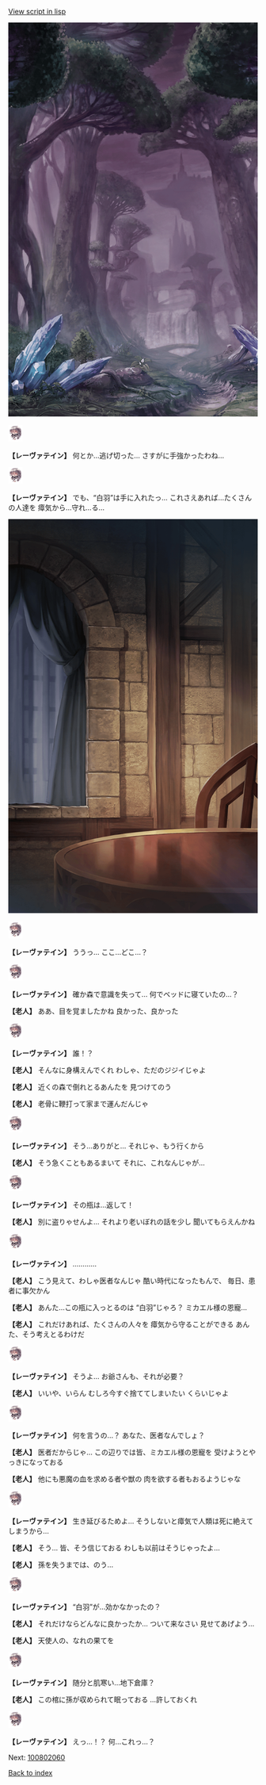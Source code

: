 [View script in lisp](../scripts/100802050.txt)

![forest_totaleclipse.png](../images/backgrounds/forest_totaleclipse.png)

<img src="../images/units/100221.png" alt="100221.png" height="34"/>

**【レーヴァテイン】**
何とか…逃げ切った…
さすがに手強かったわね…

<img src="../images/units/100221.png" alt="100221.png" height="34"/>

**【レーヴァテイン】**
でも、“白羽”は手に入れたっ…
これさえあれば…たくさんの人達を
瘴気から…守れ…る…

![201_room.png](../images/backgrounds/201_room.png)

<img src="../images/units/100221.png" alt="100221.png" height="34"/>

**【レーヴァテイン】**
ううっ…
ここ…どこ…？

<img src="../images/units/100221.png" alt="100221.png" height="34"/>

**【レーヴァテイン】**
確か森で意識を失って…
何でベッドに寝ていたの…？

**【老人】**
ああ、目を覚ましたかね
良かった、良かった

<img src="../images/units/100221.png" alt="100221.png" height="34"/>

**【レーヴァテイン】**
誰！？

**【老人】**
そんなに身構えんでくれ
わしゃ、ただのジジイじゃよ

**【老人】**
近くの森で倒れとるあんたを
見つけてのう

**【老人】**
老骨に鞭打って家まで運んだんじゃ

<img src="../images/units/100221.png" alt="100221.png" height="34"/>

**【レーヴァテイン】**
そう…ありがと…
それじゃ、もう行くから

**【老人】**
そう急くこともあるまいて
それに、これなんじゃが…

<img src="../images/units/100221.png" alt="100221.png" height="34"/>

**【レーヴァテイン】**
その瓶は…返して！

**【老人】**
別に盗りゃせんよ…
それより老いぼれの話を少し
聞いてもらえんかね

<img src="../images/units/100221.png" alt="100221.png" height="34"/>

**【レーヴァテイン】**
…………

**【老人】**
こう見えて、わしゃ医者なんじゃ
酷い時代になったもんで、
毎日、患者に事欠かん

**【老人】**
あんた…この瓶に入っとるのは
“白羽”じゃろ？
ミカエル様の恩寵…

**【老人】**
これだけあれば、たくさんの人々を
瘴気から守ることができる
あんた、そう考えとるわけだ

<img src="../images/units/100221.png" alt="100221.png" height="34"/>

**【レーヴァテイン】**
そうよ…
お爺さんも、それが必要？

**【老人】**
いいや、いらん
むしろ今すぐ捨ててしまいたい
くらいじゃよ

<img src="../images/units/100221.png" alt="100221.png" height="34"/>

**【レーヴァテイン】**
何を言うの…？
あなた、医者なんでしょ？

**【老人】**
医者だからじゃ…
この辺りでは皆、ミカエル様の恩寵を
受けようとやっきになっておる

**【老人】**
他にも悪魔の血を求める者や獣の
肉を欲する者もおるようじゃな

<img src="../images/units/100221.png" alt="100221.png" height="34"/>

**【レーヴァテイン】**
生き延びるためよ…
そうしないと瘴気で人類は死に絶えて
しまうから…

**【老人】**
そう…
皆、そう信じておる
わしも以前はそうじゃったよ…

**【老人】**
孫を失うまでは、のう…

<img src="../images/units/100221.png" alt="100221.png" height="34"/>

**【レーヴァテイン】**
“白羽”が…効かなかったの？

**【老人】**
それだけならどんなに良かったか…
ついて来なさい
見せてあげよう…

**【老人】**
天使人の、なれの果てを

<img src="../images/units/100221.png" alt="100221.png" height="34"/>

**【レーヴァテイン】**
随分と肌寒い…地下倉庫？

**【老人】**
この棺に孫が収められて眠っておる
…許しておくれ

<img src="../images/units/100221.png" alt="100221.png" height="34"/>

**【レーヴァテイン】**
えっ…！？
何…これっ…？

Next: [100802060](100802060.md)

[Back to index](index.md)
